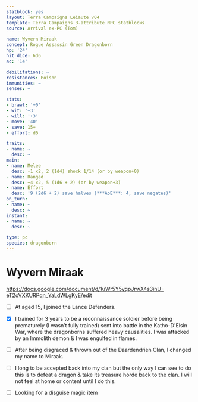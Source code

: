 ```yaml
---
statblock: yes
layout: Terra Campaigns Leiaute v04
template: Terra Campaigns 3-attribute NPC statblocks
source: Arrival ex-PC (Tom)

name: Wyvern Miraak
concept: Rogue Assassin Green Dragonborn
hp: '24'
hit_dice: 6d6
ac: '14'

debilitations: ~
resistances: Poison
immunities: ~
senses: ~

stats:
- brawl: '+0'
- wit: '+3'
- will: '+3'
- move: '40'
- save: 15+
- effort: d6

traits:
- name: ~
  desc: ~
main:
- name: Melee
  desc: -1 x2, 2 (1d4) shock 1/14 (or by weapon+0)
- name: Ranged
  desc: +4 x2, 5 (1d6 + 2) (or by weapon+3)
- name: Effort
  desc: '9 (2d6 + 2) save halves (***AoE***: 4, save negates)'
on_turn:
- name: ~
  desc: ~
instant:
- name: ~
  desc: ~

type: pc
species: dragonborn
---
```


# Wyvern Miraak

https://docs.google.com/document/d/1uWr5Y5yqpJrwX4s3inU-eT2oVXKURPqn_YaLdWLgKyE/edit

- [ ] At aged 15, I joined the Lance Defenders.
- [x] I trained for 3 years to be a reconnaissance soldier before being prematurely (I wasn’t fully trained) sent into battle in the Katho-D'Elsin War, where the dragonborns suffered heavy causalities. I was attacked by an Immolith demon & I was engulfed in flames.
- [ ] After being disgraced & thrown out of the Daardendrien Clan, I changed my name to Miraak.
- [ ] I long to be accepted back into my clan but the only way I can see to do this is to defeat a dragon & take its treasure horde back to the clan. I will not feel at home or content until I do this.
- [ ] Looking for a disguise magic item

